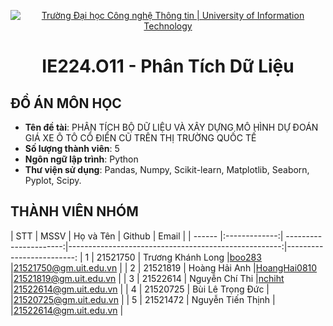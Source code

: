 <p align="center">
  <a href="https://www.uit.edu.vn/" title="Trường Đại học Công nghệ Thông tin" style="border: 5;">
    <img src="https://i.imgur.com/WmMnSRt.png" alt="Trường Đại học Công nghệ Thông tin | University of Information Technology">
  </a>
</p>

<!-- Title -->
<h1 align="center"><b>IE224.O11 - Phân Tích Dữ Liệu</b></h1>


## ĐỒ ÁN MÔN HỌC
<a name="doan"></a>
* **Tên đề tài**: PHÂN TÍCH BỘ DỮ LIỆU VÀ XÂY DỰNG MÔ HÌNH DỰ ĐOÁN GIÁ XE Ô TÔ CỔ ĐIỂN CŨ TRÊN THỊ TRƯỜNG QUỐC TẾ
* **Số lượng thành viên**: 5
* **Ngôn ngữ lập trình**: Python
* **Thư viện sử dụng**: Pandas, Numpy, Scikit-learn, Matplotlib, Seaborn, Pyplot, Scipy.

## THÀNH VIÊN NHÓM
<a name="thanhvien"></a>
| STT    | MSSV          | Họ và Tên              | Github                                               | Email                   |
| ------ |:-------------:| ----------------------:|-----------------------------------------------------:|-------------------------:
| 1      | 21521750      | Trương Khánh Long      |[boo283](https://github.com/boo283)                  |21521750@gm.uit.edu.vn   |
| 2      | 21521819      | Hoàng Hải Anh          |[HoangHai0810](https://github.com/HoangHai0810)      |21521819@gm.uit.edu.vn   |
| 3      | 21522614      | Nguyễn Chí Thi         |[nchiht](https://github.com/nchiht)                  |21522614@gm.uit.edu.vn   |
| 4      | 21520725      | Bùi Lê Trọng Đức       |                                                     |21520725@gm.uit.edu.vn   |
| 5      | 21521472      | Nguyễn Tiến Thịnh      |                                                     |21522614@gm.uit.edu.vn   |


